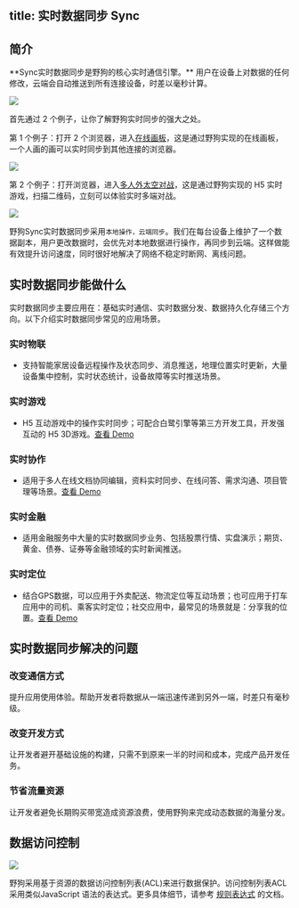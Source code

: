 title: 实时数据同步 Sync
---
<h2 id='简介' class="article-heading top-heading">简介</h2>
**Sync实时数据同步是野狗的核心实时通信引擎。** 用户在设备上对数据的任何修改，云端会自动推送到所有连接设备，时差以毫秒计算。

![](/images/syncdevices.png)

首先通过 2 个例子，让你了解野狗实时同步的强大之处。

第 1 个例子：打开 2 个浏览器，进入[在线画板](http://drawing.wilddogapp.com/)，这是通过野狗实现的在线画板，一个人画的画可以实时同步到其他连接的浏览器。

![](/images/sketchboard.png)

第 2 个例子：打开浏览器，进入[多人外太空对战](https://www.wilddog.com/examples/game#)，这是通过野狗实现的 H5 实时游戏，扫描二维码，立刻可以体验实时多端对战。

![](/images/starwar.png)

野狗Sync实时数据同步采用`本地操作，云端同步`。我们在每台设备上维护了一个数据副本，用户更改数据时，会优先对本地数据进行操作，再同步到云端。这样做能有效提升访问速度，同时很好地解决了网络不稳定时断网、离线问题。


## 实时数据同步能做什么 
实时数据同步主要应用在：基础实时通信、实时数据分发、数据持久化存储三个方向。以下介绍实时数据同步常见的应用场景。

### 实时物联
- 支持智能家居设备远程操作及状态同步、消息推送，地理位置实时更新，大量设备集中控制，实时状态统计，设备故障等实时推送场景。

### 实时游戏
- H5 互动游戏中的操作实时同步；可配合白鹭引擎等第三方开发工具，开发强互动的 H5 3D游戏。[查看 Demo](http://starwars.wilddogapp.com/)

### 实时协作
- 适用于多人在线文档协同编辑，资料实时同步、在线问答、需求沟通、项目管理等场景。[查看 Demo](http://wildpad.wilddogapp.com/#1)

### 实时金融

- 适用金融服务中大量的实时数据同步业务、包括股票行情、实盘演示；期货、黄金、债券、证券等金融领域的实时新闻推送。


### 实时定位

- 结合GPS数据，可以应用于外卖配送、物流定位等互动场景；也可应用于打车应用中的司机、乘客实时定位；社交应用中，最常见的场景就是：分享我的位置。[查看 Demo](http://geomap.wilddogapp.com/)



## 实时数据同步解决的问题

### 改变通信方式
提升应用使用体验。帮助开发者将数据从一端迅速传递到另外一端，时差只有毫秒级。

### 改变开发方式
让开发者避开基础设施的构建，只需不到原来一半的时间和成本，完成产品开发任务。

### 节省流量资源
让开发者避免长期购买带宽造成资源浪费，使用野狗来完成动态数据的海量分发。


## 数据访问控制

![](/images/protect.png)

野狗采用基于资源的数据访问控制列表(ACL)来进行数据保护。访问控制列表ACL采用类似JavaScript 语法的表达式。更多具体细节，请参考 [规则表达式](/guide/sync/rules/introduce.html) 的文档。



 

  




